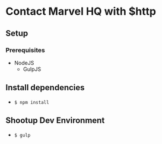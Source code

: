 # Contact Marvel HQ with $http

## Setup

### Prerequisites
- NodeJS
  + GulpJS

## Install dependencies
- `$ npm install`

## Shootup Dev Environment
- `$ gulp`
